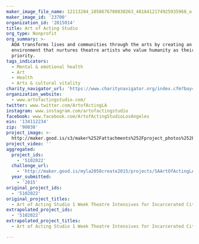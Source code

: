 ```yaml
---
maker_image_file_name: 12113284_1058676700830263_4818412174925935968_o.jpg
maker_image_id: '23700'
organization_id: '2015014'
title: Art of Acting Studio
org_type: Nonprofit
org_summary: >-
  AOA transforms lives and communities through the arts by creating an
  environment that nurtures theatre artists who value humanity as their first
  priority.
tags_indicators:
  - Mental & emotional health
  - Art
  - Health
  - Arts & cultural vitality
charity_navigator_url: 'https://www.charitynavigator.org/index.cfm?bay=search.profile&ein=134112234'
organization_website:
  - www.artofactingstudio.com/
twitter: www.twitter.com/ArtofActingLA
instagram: www.instagram.com/artofactingstudio
facebook: www.facebook.com/ArtofActingStudioLosAngeles
ein: '134112234'
zip: '90038'
project_image: >-
  http://maker.good.is/s3/maker%252Fattachments%252Fproject_photos%252Fimages%252F23700%252Fdisplay%252F12113284_1058676700830263_4818412174925935968_o.jpg=c570x385
project_video: ''
aggregated:
  project_ids:
    - '5102022'
  challenge_url:
    - 'http://maker.good.is/myla2050create2015/projects/SAArtOfActingLA.html'
  year_submitted:
    - '2015'
original_project_ids:
  - '5102022'
original_project_titles:
  - Art of Acting Studio 1 Week Theatre Intensives for Incarcerated Citizens
extrapolated_project_ids:
  - '5102022'
extrapolated_project_titles:
  - Art of Acting Studio 1 Week Theatre Intensives for Incarcerated Citizens

---
```

